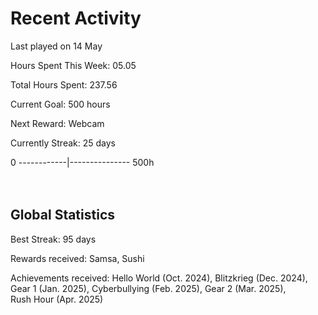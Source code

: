 # Recent Activity
Last played on 14 May  

Hours Spent This Week: 05.05  

Total Hours Spent: 237.56  

Current Goal: 500 hours  

Next Reward: Webcam

Currently Streak: 25 days 

0 ------------|--------------- 500h  
<br><br>

## Global Statistics
Best Streak: 95 days

Rewards received: Samsa, Sushi

Achievements received: Hello World (Oct. 2024), Blitzkrieg (Dec. 2024), Gear 1 (Jan. 2025), Cyberbullying (Feb. 2025), Gear 2 (Mar. 2025),  
Rush Hour (Apr. 2025)
